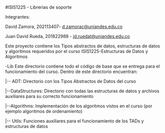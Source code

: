 #ISIS1225 - Librerias de soporte


Integrantes:

David Zamora, 202113407- d.zamorac@uniandes.edu.co 

Juan David Rueda, 201822988 - jd.ruedat@uniandes.edu.co 

Este proyecto contiene los Tipos abstractos de datos, estructuras de datos y algoritmos requeridos por el curso ISIS1225-Estructuras de Datos y Algoritmos

-Lib Este directorio contiene todo el código de base que se entrega para el funcionamiento del curso. Dentro de este directorio encuentran:

|-- ADT:  Directorio con los Tipos Abstractos de Datos del curso

|--DataStructures: Directorio con todas las estructuras de datos y archivos auxiliares para su     correcto funcionamiento

|--Algorithms: Implementación de los algoritmos vistos en el curso (por ejemplo algoritmos de ordenamiento)

|-- Utils: Funciones auxiliares para el funcionamiento de los TADs y estructuras de datos
